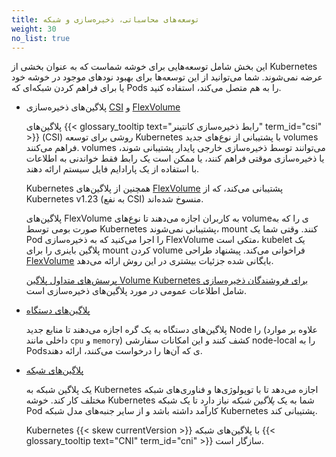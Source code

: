 ```yaml
---
title: توسعه‌های محاسباتی، ذخیره‌سازی و شبکه
weight: 30
no_list: true
---
```


این بخش شامل توسعه‌هایی برای خوشه شماست که به عنوان بخشی از Kubernetes عرضه نمی‌شوند. شما می‌توانید از این توسعه‌ها برای بهبود نودهای موجود در خوشه خود یا برای فراهم کردن شبکه‌ای که Pods را به هم متصل می‌کند، استفاده کنید.

* پلاگین‌های ذخیره‌سازی [CSI](/docs/concepts/storage/volumes/#csi) و [FlexVolume](/docs/concepts/storage/volumes/#flexvolume)

  پلاگین‌های {{< glossary_tooltip text="رابط ذخیره‌سازی کانتینر" term_id="csi" >}} (CSI) روشی برای توسعه Kubernetes با پشتیبانی از نوع‌های جدید volumes فراهم می‌کنند. volumes می‌توانند توسط ذخیره‌سازی خارجی پایدار پشتیبانی شوند، یا ذخیره‌سازی موقتی فراهم کنند، یا ممکن است یک رابط فقط خواندنی به اطلاعات با استفاده از یک پارادایم فایل سیستم ارائه دهند.

  Kubernetes همچنین از پلاگین‌های [FlexVolume](/docs/concepts/storage/volumes/#flexvolume) پشتیبانی می‌کند، که از Kubernetes v1.23 (به نفع CSI) منسوخ شده‌اند.

  پلاگین‌های FlexVolume به کاربران اجازه می‌دهند تا نوع‌های volumeی را که به صورت بومی توسط Kubernetes پشتیبانی نمی‌شوند، mount کنند. وقتی شما یک Pod را اجرا می‌کنید که به ذخیره‌سازی FlexVolume متکی است، kubelet یک پلاگین باینری را برای mount کردن volume فراخوانی می‌کند. پیشنهاد طراحی [FlexVolume](https://git.k8s.io/design-proposals-archive/storage/flexvolume-deployment.md) بایگانی شده جزئیات بیشتری در این روش ارائه می‌دهد.

  [پرسش‌های متداول پلاگین Volume Kubernetes برای فروشندگان ذخیره‌سازی](https://github.com/kubernetes/community/blob/master/sig-storage/volume-plugin-faq.md#kubernetes-volume-plugin-faq-for-storage-vendors) شامل اطلاعات عمومی در مورد پلاگین‌های ذخیره‌سازی است.

* [پلاگین‌های دستگاه](/docs/concepts/extend-kubernetes/compute-storage-net/device-plugins/)

  پلاگین‌های دستگاه به یک گره اجازه می‌دهند تا منابع جدید Node را (علاوه بر موارد داخلی مانند `cpu` و `memory`) کشف کنند و این امکانات سفارشی node-local را به Podsی که آن‌ها را درخواست می‌کنند، ارائه دهند.

* [پلاگین‌های شبکه](/docs/concepts/extend-kubernetes/compute-storage-net/network-plugins/)

  یک پلاگین شبکه به Kubernetes اجازه می‌دهد تا با توپولوژی‌ها و فناوری‌های شبکه مختلف کار کند. خوشه Kubernetes شما به یک _پلاگین شبکه_ نیاز دارد تا یک شبکه Pod کارآمد داشته باشد و از سایر جنبه‌های مدل شبکه Kubernetes پشتیبانی کند.

  Kubernetes {{< skew currentVersion >}} با پلاگین‌های شبکه {{< glossary_tooltip text="CNI" term_id="cni" >}} سازگار است.
